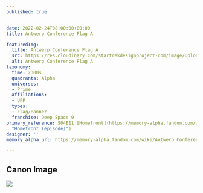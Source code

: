 ```yaml
---
published: true


date: 2022-02-24T08:00:00+00:00
title: Antwerp Conference Flag A

featuredImg:
  title: Antwerp Conference Flag A
  src: https://res.cloudinary.com/startrekdesignproject-com/image/upload/v1645746938/Antwerp-Conference-Flag-A.png
  alt: Antwerp Conference Flag A
taxonomy:
  time: 2300s
  quadrants: Alpha
  universes:
  - Prime
  affiliations:
  - UFP
  types:
  - Flag/Banner
  franchise: Deep Space 9
primary_reference: S04E11 [Homefront](https://memory-alpha.fandom.com/wiki/Homefront_(episode)
  "Homefront (episode)")
designer: ''
memory_alpha_url: https://memory-alpha.fandom.com/wiki/Antwerp_Conference?so=search

---
```

## Canon Image

![](https://res.cloudinary.com/startrekdesignproject-com/image/upload/v1645746938/7_ds9_homefront_flags.jpg)